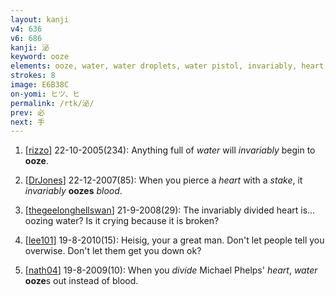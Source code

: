```yaml
---
layout: kanji
v4: 636
v6: 686
kanji: 泌
keyword: ooze
elements: ooze, water, water droplets, water pistol, invariably, heart, stick, drop, fishhook, drop3
strokes: 8
image: E6B38C
on-yomi: ヒツ、ヒ
permalink: /rtk/泌/
prev: 必
next: 手
---
```


1) [<a href="http://kanji.koohii.com/profile/rizzo">rizzo</a>] 22-10-2005(234): Anything full of <em>water</em> will <em>invariably</em> begin to<strong> ooze</strong>.

2) [<a href="http://kanji.koohii.com/profile/DrJones">DrJones</a>] 22-12-2007(85): When you pierce a <em>heart</em> with a <em>stake</em>, it <em>invariably</em> <strong>oozes</strong> <em>blood</em>.

3) [<a href="http://kanji.koohii.com/profile/thegeelonghellswan">thegeelonghellswan</a>] 21-9-2008(29): The invariably divided heart is... oozing water? Is it crying because it is broken?

4) [<a href="http://kanji.koohii.com/profile/lee101">lee101</a>] 19-8-2010(15): Heisig, your a great man. Don&#039;t let people tell you overwise. Don&#039;t let them get you down ok?

5) [<a href="http://kanji.koohii.com/profile/nath04">nath04</a>] 19-8-2009(10): When you <em>divide</em> Michael Phelps&#039; <em>heart</em>, <em>water</em><strong> ooze</strong>s out instead of blood.

